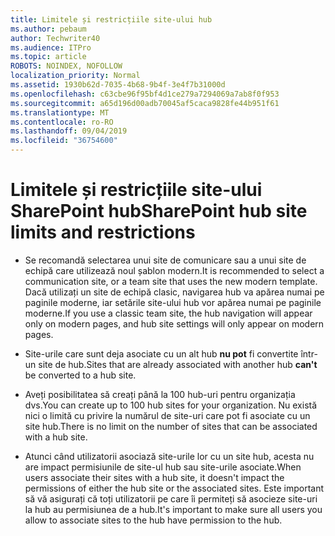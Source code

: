 ```yaml
---
title: Limitele și restricțiile site-ului hub
ms.author: pebaum
author: Techwriter40
ms.audience: ITPro
ms.topic: article
ROBOTS: NOINDEX, NOFOLLOW
localization_priority: Normal
ms.assetid: 1930b62d-7035-4b68-9b4f-3e4f7b31000d
ms.openlocfilehash: c63cbe96f95bf4d1ce279a7294069a7ab8f0f953
ms.sourcegitcommit: a65d196d00adb70045af5caca9828fe44b951f61
ms.translationtype: MT
ms.contentlocale: ro-RO
ms.lasthandoff: 09/04/2019
ms.locfileid: "36754600"
---
```

# <a name="sharepoint-hub-site-limits-and-restrictions"></a><span data-ttu-id="37ad5-102">Limitele și restricțiile site-ului SharePoint hub</span><span class="sxs-lookup"><span data-stu-id="37ad5-102">SharePoint hub site limits and restrictions</span></span>

- <span data-ttu-id="37ad5-103">Se recomandă selectarea unui site de comunicare sau a unui site de echipă care utilizează noul șablon modern.</span><span class="sxs-lookup"><span data-stu-id="37ad5-103">It is recommended to select a communication site, or a team site that uses the new modern template.</span></span> <span data-ttu-id="37ad5-104">Dacă utilizați un site de echipă clasic, navigarea hub va apărea numai pe paginile moderne, iar setările site-ului hub vor apărea numai pe paginile moderne.</span><span class="sxs-lookup"><span data-stu-id="37ad5-104">If you use a classic team site, the hub navigation will appear only on modern pages, and hub site settings will only appear on modern pages.</span></span>

- <span data-ttu-id="37ad5-105">Site-urile care sunt deja asociate cu un alt hub **nu pot** fi convertite într-un site de hub.</span><span class="sxs-lookup"><span data-stu-id="37ad5-105">Sites that are already associated with another hub **can't** be converted to a hub site.</span></span> 

- <span data-ttu-id="37ad5-106">Aveți posibilitatea să creați până la 100 hub-uri pentru organizația dvs.</span><span class="sxs-lookup"><span data-stu-id="37ad5-106">You can create up to 100 hub sites for your organization.</span></span> <span data-ttu-id="37ad5-107">Nu există nici o limită cu privire la numărul de site-uri care pot fi asociate cu un site hub.</span><span class="sxs-lookup"><span data-stu-id="37ad5-107">There is no limit on the number of sites that can be associated with a hub site.</span></span>

- <span data-ttu-id="37ad5-108">Atunci când utilizatorii asociază site-urile lor cu un site hub, acesta nu are impact permisiunile de site-ul hub sau site-urile asociate.</span><span class="sxs-lookup"><span data-stu-id="37ad5-108">When users associate their sites with a hub site, it doesn't impact the permissions of either the hub site or the associated sites.</span></span> <span data-ttu-id="37ad5-109">Este important să vă asigurați că toți utilizatorii pe care îi permiteți să asocieze site-uri la hub au permisiunea de a hub.</span><span class="sxs-lookup"><span data-stu-id="37ad5-109">It's important to make sure all users you allow to associate sites to the hub have permission to the hub.</span></span>



